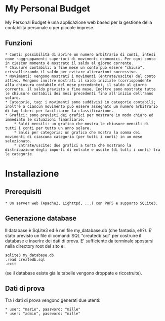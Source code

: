 # My Personal Budget
My Personal Budget è una applicazione web based per la gestione della contabilità personale o per piccole imprese. 

## Funzioni
	* Conti: possibilità di aprire un numero arbitrario di conti, intesi come raggruppamenti superiori di movimenti economici. Per ogni conto in ciascun momento è mostrato il saldo al giorno corrente.
	* Chiusure contabili: a fine mese un conto può essere "chiuso", cristallizzando il saldo per evitare alterazioni successive.
	* Movimenti: vengono mostrati i movimenti (entrate/uscite) del conto attivo. Vengono inoltre mostrati il saldo iniziale (corrispondente alla chiusura contabile del mese precedente), il saldo al giorno corrente, il saldo previsto a fine mese. Inoltre sono mostrate tutte le chiusure contabili dei mesi precedenti fino all'inizio dell'anno solare.
	* Categorie, tag: i movimenti sono suddivisi in categorie contabili; inoltre a ciascun movimento può essere assegnato un numero arbitrario di tag liberi per facilitarne la classificazione. 
	* Grafici: sono previsti dei grafici per mostrare in modo chiaro ed immediato le situazioni finanziarie:
		* Saldi mensili: un grafico che mostra le chiusure mensili di tutti i conti per tutto un anno solare.
		* Saldi per categoria: un grafico che mostra la somma dei movimenti di ciascuna categoria (per tutti i conti) in un mese selezionato.
		* Entrate/uscite: due grafici a torta che mostrano la distribuzione degli importi di entrate e uscite (di tutti i conti) tra le categorie.

# Installazione

## Prerequisiti
	* Un server web (Apache2, Lighttpd, ...) con PHP5 e supporto SQLite3.

## Generazione database
Il database è SqLite3 ed è nel file my_database.db (che fantasia, eh?). E' stato previsto un file di comandi SQL "createdb.sql" per costruire il database e inserire dei dati di prova. E' sufficiente da terminale spostarsi nella directory root del sito e:

	sqlite3 my_database.db
	.read createdb.sql
	.exit

(se il database esiste già le tabelle vengono droppate e ricostruite).

## Dati di prova

Tra i dati di prova vengono generati due utenti:

	* user: "mario", password: "mille"
	* user: "admin", password: "mille"

